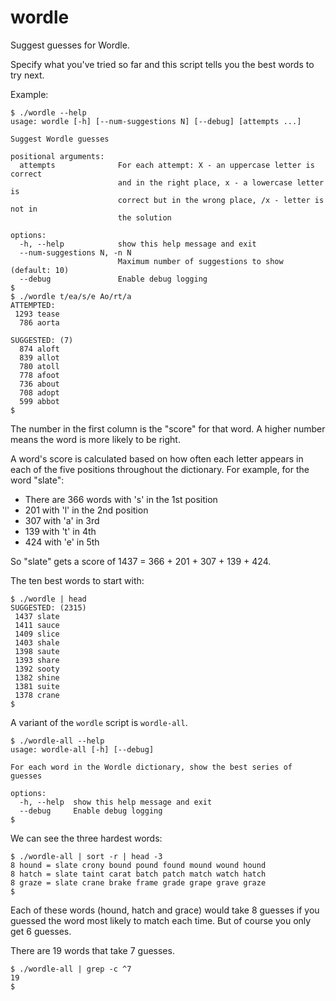 # wordle

Suggest guesses for Wordle.

Specify what you've tried so far and this script tells you the best words to
try next.

Example:

```shell
$ ./wordle --help
usage: wordle [-h] [--num-suggestions N] [--debug] [attempts ...]

Suggest Wordle guesses

positional arguments:
  attempts              For each attempt: X - an uppercase letter is correct
                        and in the right place, x - a lowercase letter is
                        correct but in the wrong place, /x - letter is not in
                        the solution

options:
  -h, --help            show this help message and exit
  --num-suggestions N, -n N
                        Maximum number of suggestions to show (default: 10)
  --debug               Enable debug logging
$
$ ./wordle t/ea/s/e Ao/rt/a
ATTEMPTED:
 1293 tease
  786 aorta

SUGGESTED: (7)
  874 aloft
  839 allot
  780 atoll
  778 afoot
  736 about
  708 adopt
  599 abbot
$
```

The number in the first column is the "score" for that word.
A higher number means the word is more likely to be right.

A word's score is calculated based on how often each letter appears in each of
the five positions throughout the dictionary.  For example, for the word
"slate":

- There are 366 words with 's' in the 1st position
- 201 with 'l' in the 2nd position
- 307 with 'a' in 3rd
- 139 with 't' in 4th
- 424 with 'e' in 5th

So "slate" gets a score of 1437 = 366 + 201 + 307 + 139 + 424.

The ten best words to start with:

```shell
$ ./wordle | head
SUGGESTED: (2315)
 1437 slate
 1411 sauce
 1409 slice
 1403 shale
 1398 saute
 1393 share
 1392 sooty
 1382 shine
 1381 suite
 1378 crane
$
```

A variant of the `wordle` script is `wordle-all`.

```shell
$ ./wordle-all --help
usage: wordle-all [-h] [--debug]

For each word in the Wordle dictionary, show the best series of guesses

options:
  -h, --help  show this help message and exit
  --debug     Enable debug logging
$
```

We can see the three hardest words:

```shell
$ ./wordle-all | sort -r | head -3
8 hound = slate crony bound pound found mound wound hound
8 hatch = slate taint carat batch patch match watch hatch
8 graze = slate crane brake frame grade grape grave graze
$
```

Each of these words (hound, hatch and grace) would take 8 guesses if you
guessed the word most likely to match each time.  But of course you only get 6
guesses.

There are 19 words that take 7 guesses.

```shell
$ ./wordle-all | grep -c ^7
19
$
```
